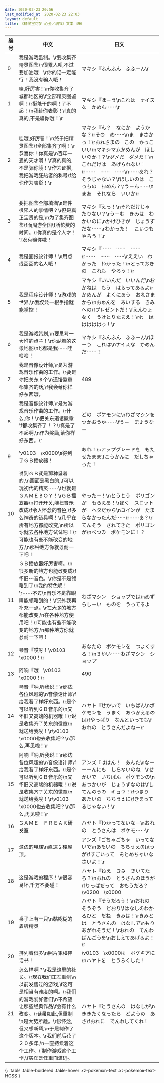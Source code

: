 ```yaml
---
date: 2020-02-23 20:56
last_modified_at: 2020-02-23 22:03
layout: default
title: 《精灵宝可梦 心金／魂银》文本 496
---
```

| 编号 | 中文 | 日文 |
| ---- | ---- | ---- |
| 0 | 我是游戏监制。\r要收集齐精灵图鉴\n很累人吧,不过要加油哦！\r你的话一定能行！我没有骗人哦！ | マキシ『ふんふん　ふふ－ん\r |
| 1 | 哇,好厉害！\n你收集齐了城都地区的\f全部精灵图鉴啊！\r挺能干的啊！了不起！\n我给你表彰！\f真的真的,不是骗你哦！\r | マキシ『ほ－う\nこれは　ナイスな　かめん⋯⋯\r |
| 2 | 哇哦,好厉害！\n终于把精灵图鉴\f全部集齐了啊！\r恭喜你！你真是\n百年一遇的天才啊！\f真的真的,不是骗你哦！\f作为证据,我把游戏狂热者的称号\f给你作为表彰！\r | マキシ『ん？　なにか　ようかな？\rその　め⋯⋯\nま　まさかっ！\rおれさまの　この　かっこいい\nマキシマムかめんが　ほしいのか！？\rダメだ　ダメだ！\nこれだけは　あげられない！\r⋯⋯　⋯⋯　⋯⋯\n⋯⋯あれ？　そうじゃない？\fほしいのは　こっちの　おめん？\rう－ん⋯⋯\nまあ　それなら　いいか\r |
| 3 | 要把图鉴全部填满\n是件很累人的事情吧？\r但是真正宝贵的是,\n为了集齐图鉴\f而周游全国\f所花费的时间。\r你真的是个人才！\r没有骗你哦！ | マキシ『えっ！\nそれだけじゃ　たりない？\rう－む　きみは　わかいのに\nかけひきが　じょうずだな⋯⋯\rわかった！　こいつも　やろう！\r |
| 4 | 我是画报设计师！\n用点线画画的名人哦！ | マキシ『⋯⋯　⋯⋯　⋯⋯\r⋯⋯　⋯⋯　⋯⋯\rええい　わかった　わかった！\nとっておきの　これも　やろう！\r |
| 5 | 我是程序设计师！\r游戏的世界,\n我仅凭一根手指就能掌控！ | マキシ『いいんだ　いいんだ\nおかねは　もう　はらってあるよ\rかめんが　よくにあう　おれさまから\nおめんを　あいする　きみへの\fプレゼントだ！\fえんりょなく　うけとりたまえ！\rわ－はははははっ！\r |
| 6 | 我是游戏策划,\n要思考一大堆的点子！\r你站着的这张地图\n也都是我⋯⋯哇哈哈！ | マキシ『ふんふん　ふふ－ん\rほ－う　これは\nナイスな　かめんだ⋯⋯！ |
| 7 | 我是音像设计师,\r是为游戏音乐作曲的工作。\r要是你把关东８个\n道馆徽章都集齐的话,\f我会给你样好东西哦。 | 489 |
| 8 | 我是音像设计师,\r是为游戏音乐作曲的工作。\r什么,你！\n把关东道馆徽章\f都收集齐了！？\r真是了不起啊,\n作为奖励,给你样好东西。\r | どの　ポケモンに\nわざマシンを　つかおうか⋯⋯\fう－　まような－ |
| 9 | \v0103　\x0000\n得到了ＧＢ播放器！ | あれ！\nアップグレ－ドを　もたせたまま\fこうかんに　だしちゃった！ |
| 10 | 说到ＧＢ就是那种竖着的,\n画面是黑白的,\f可以玩初代的精灵⋯⋯\f也就是ＧＡＭＥＢＯＹ！\rＧＢ播放器\n打开开关,能把音乐改成\f令人怀念的音色,\f多么神奇的道具啊！\r几乎在所有地方都能改变,\n所以你就去各种地方试试吧！\r可能也有些不能改变的地方,\n那种地方你就忍耐一下吧！ | やった－！\nとうとう　ポリゴンが　もらえる！\rぼく　スロットが　ヘタだから\nコインが　たまらなかったんだ⋯⋯\r⋯⋯あ？\rてんそう　されてきた　ポリゴンが\nべつの　ポケモンに！？ |
| 11 | ＧＢ播放器好厉害啊。\n很多新的地方也能改变成\f怀旧〜音色。\r你是不是领略到了\n我的特色呢！\r⋯⋯不过\n音乐不是靠眼睛能领略到的！\f另外我再补充一点。\r在大多的地方都能改变,\n在各种地方使用吧！\r可能也有些不能改变的地方,\n那种地方你就忍耐一下吧！ | わざマシン　ショップでは\nめずらし－い　ものを　うってるよ |
| 12 | 琴音『哎呀！\v0103　\x0000！\r | あなたの　ポケモンを　つよくする！\n３かい⋯⋯わざマシン　ショップ |
| 13 | 阿响『哦！\v0103　\x0000！\r | 490 |
| 14 | 琴音『呐,听我说！\r那边各位风趣的\n音像设计师\f给我看了样好东西。\r是个可以听到ＧＢ音乐的\n又怀旧又高端的机器哦！\r说是收集齐了关东的徽章\n就送给我唉！\r\v0103　\x0000也去收集吧？\n那么,再见啦！\r | ハヤト『せかいで　いちばん\nポケモンを　うまく　あつかえるのは\fやっぱり　なんといっても\fおれの　とうさんだよね－\r |
| 15 | 阿响『呐,听我说！\r那边各位风趣的\n音像设计师\f给我看了样好东西。\r是个可以听到ＧＢ音乐的\n又怀旧又高端的机器哦！\r说是收集齐了关东的徽章\n就送给我唉！\r\v0103　\x0000也去收集吧？\n那么,再见啦！\r | アンズ『ははん！　あんた\nな－－－んにも　しらないのね！\rせかいで　いちばん　ポケモンの\nあつかいが　じょうずなのは\fしてんのうの　キョウ！\fつまり　あたいの　ちちうえに\fきまってるじゃない！\r |
| 16 | ＧＡＭＥ　ＦＲＥＡＫ研发室 | ハヤト『わかってないな－\nおれの　とうさんは　ポケモ⋯⋯\r |
| 17 | 这边的电梯\n直达２楼屋顶。 | アンズ『ごちゃごちゃ　いってないで\nあたいの　ちちうえのほうが\fすごいって　みとめちゃいなさいよ！\r |
| 18 | 这是游戏的程序！\n很容易坏,千万不要碰！ | ハヤト『ねえ　きみ　きいてたろ？\nおれの　とうさんのほうが\fりっぱだって　おもうだろ？\v0200　\x0000 |
| 19 | 桌子上有一只\n黏糊糊的盾牌精灵！ | ハヤト『そうだろう！\nおれの　そうぞう　どおり\fはなしのわかるひと　だね　きみは！\rきみとは　とうさんの　はなしで\nもりあがれそうだ！\rおれの　でんわばんごうを\nおしえてあげるよ！\r |
| 20 | 排列着很多\n照片集和神话书！ | \v0103　\x0000は　ポケギアに\nハヤトを　とうろくした！ |
| 21 | 怎么样啊？\r我是这里的社长。\r现在我们正在重制\n以前发售过的游戏,\f这可是相当有难度的啊。\r我们的游戏爱好者们\n不希望让那些经典作品\f会有什么改变。\r话虽如此,但重制\n是大势所趋。\r很怀念,但又想新颖,\n于是制作了这个版本。\r我们前后花了２０多年,\n一直持续着这个工作。\f制作游戏这个工作,\f实在是任重而道远。 | ハヤト『とうさんの　はなしが\nききたくなったら　どようの　あさ\fおれに　でんわしてくれ！ |
{: .table .table-bordered .table-hover .xz-pokemon-text .xz-pokemon-text-HGSS }